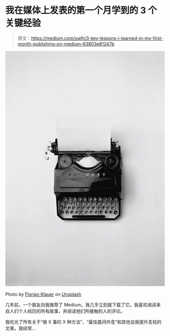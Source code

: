 # 我在媒体上发表的第一个月学到的 3 个关键经验

> 原文：<https://medium.com/swlh/3-key-lessons-i-learned-in-my-first-month-publishing-on-medium-63803e81247b>

![](img/787ed21a850f4e2f5f01d88f7b48d235.png)

Photo by [Florian Klauer](https://unsplash.com/photos/mk7D-4UCfmg?utm_source=unsplash&utm_medium=referral&utm_content=creditCopyText) on [Unsplash](https://unsplash.com/search/photos/writing?utm_source=unsplash&utm_medium=referral&utm_content=creditCopyText)

几年前，一个朋友向我推荐了 Medium，我几乎立刻就下载了它。我喜欢阅读来自人们个人经历的所有故事，并阅读他们所接触的人的评论。

我吃光了所有关于“做 X 事的 X 种方法”、“最佳晨间作息”和其他自我提升支柱的文章。我经常…